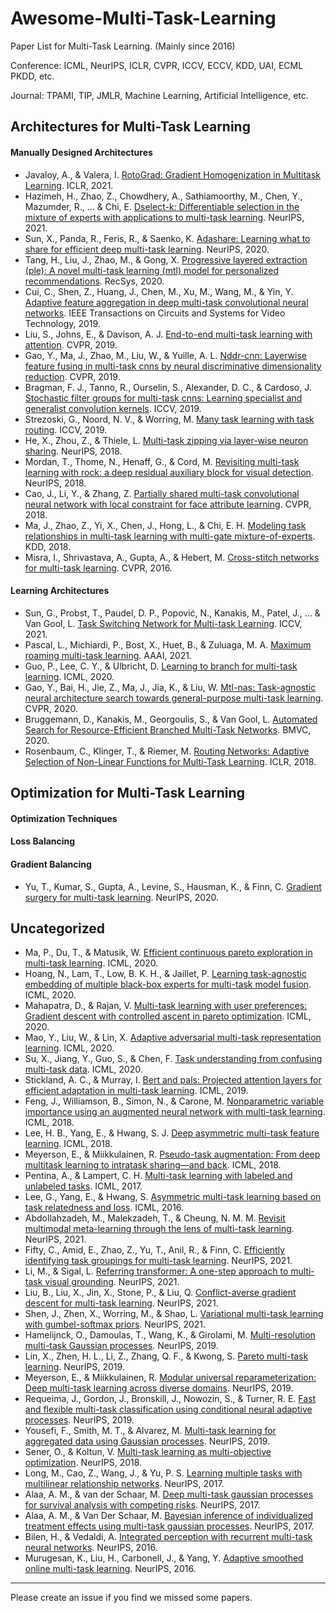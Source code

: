 # Awesome-Multi-Task-Learning
Paper List for Multi-Task Learning. (Mainly since 2016)

Conference: ICML, NeurIPS, ICLR, CVPR, ICCV, ECCV, KDD, UAI, ECML PKDD, etc.

Journal: TPAMI, TIP, JMLR, Machine Learning, Artificial Intelligence, etc.

## Architectures for Multi-Task Learning

#### Manually Designed Architectures

- Javaloy, A., & Valera, I. [RotoGrad: Gradient Homogenization in Multitask Learning](https://openreview.net/forum?id=T8wHz4rnuGL "RotoGrad"). ICLR, 2021.
- Hazimeh, H., Zhao, Z., Chowdhery, A., Sathiamoorthy, M., Chen, Y., Mazumder, R., ... & Chi, E. [Dselect-k: Differentiable selection in the mixture of experts with applications to multi-task learning](https://proceedings.neurips.cc/paper/2021/hash/f5ac21cd0ef1b88e9848571aeb53551a-Abstract.html "DSelect-k"). NeurIPS, 2021.
- Sun, X., Panda, R., Feris, R., & Saenko, K. [Adashare: Learning what to share for efficient deep multi-task learning](https://proceedings.neurips.cc/paper/2020/hash/634841a6831464b64c072c8510c7f35c-Abstract.html "AdaShare"). NeurIPS, 2020.
- Tang, H., Liu, J., Zhao, M., & Gong, X. [Progressive layered extraction (ple): A novel multi-task learning (mtl) model for personalized recommendations](https://dl.acm.org/doi/abs/10.1145/3383313.3412236?casa_token=6f07DDkXg64AAAAA:D5Yqu4LDFiTrxgOxrFqxa9GyD23wd0aOkUy8ceRo_W-yAYs1qF5jw3iyhOxA7V9YTqFoxBB_j41l "PLE"). RecSys, 2020.
- Cui, C., Shen, Z., Huang, J., Chen, M., Xu, M., Wang, M., & Yin, Y. [Adaptive feature aggregation in deep multi-task convolutional neural networks](https://ieeexplore.ieee.org/abstract/document/944988 "AFANet"). IEEE Transactions on Circuits and Systems for Video Technology, 2019.
- Liu, S., Johns, E., & Davison, A. J. [End-to-end multi-task learning with attention](https://openaccess.thecvf.com/content_CVPR_2019/html/Liu_End-To-End_Multi-Task_Learning_With_Attention_CVPR_2019_paper.html "MTAN"). CVPR, 2019.
- Gao, Y., Ma, J., Zhao, M., Liu, W., & Yuille, A. L. [Nddr-cnn: Layerwise feature fusing in multi-task cnns by neural discriminative dimensionality reduction](https://openaccess.thecvf.com/content_CVPR_2019/html/Gao_NDDR-CNN_Layerwise_Feature_Fusing_in_Multi-Task_CNNs_by_Neural_Discriminative_CVPR_2019_paper.html "NDDR-CNN"). CVPR, 2019.
- Bragman, F. J., Tanno, R., Ourselin, S., Alexander, D. C., & Cardoso, J. [Stochastic filter groups for multi-task cnns: Learning specialist and generalist convolution kernels](https://openaccess.thecvf.com/content_ICCV_2019/html/Bragman_Stochastic_Filter_Groups_for_Multi-Task_CNNs_Learning_Specialist_and_Generalist_ICCV_2019_paper.html "SFG"). ICCV, 2019.
- Strezoski, G., Noord, N. V., & Worring, M. [Many task learning with task routing](https://openaccess.thecvf.com/content_ICCV_2019/html/Strezoski_Many_Task_Learning_With_Task_Routing_ICCV_2019_paper.html "MaTL"). ICCV, 2019.
- He, X., Zhou, Z., & Thiele, L. [Multi-task zipping via layer-wise neuron sharing](https://proceedings.neurips.cc/paper/2018/hash/ad8e88c0f76fa4fc8e5474384142a00a-Abstract.html "MTZ"). NeurIPS, 2018.
- Mordan, T., Thome, N., Henaff, G., & Cord, M. [Revisiting multi-task learning with rock: a deep residual auxiliary block for visual detection](https://proceedings.neurips.cc/paper/2018/hash/7f5d04d189dfb634e6a85bb9d9adf21e-Abstract.html "ROCK"). NeurIPS, 2018.
- Cao, J., Li, Y., & Zhang, Z. [Partially shared multi-task convolutional neural network with local constraint for face attribute learning](https://openaccess.thecvf.com/content_cvpr_2018/html/Cao_Partially_Shared_Multi-Task_CVPR_2018_paper.html "PS-MCNN"). CVPR, 2018.
- Ma, J., Zhao, Z., Yi, X., Chen, J., Hong, L., & Chi, E. H. [Modeling task relationships in multi-task learning with multi-gate mixture-of-experts](https://dl.acm.org/doi/abs/10.1145/3219819.3220007 "MMoE)"). KDD, 2018.
- Misra, I., Shrivastava, A., Gupta, A., & Hebert, M. [Cross-stitch networks for multi-task learning](https://openaccess.thecvf.com/content_cvpr_2016/html/Misra_Cross-Stitch_Networks_for_CVPR_2016_paper.html "Cross-stitch"). CVPR, 2016.

#### Learning Architectures

- Sun, G., Probst, T., Paudel, D. P., Popović, N., Kanakis, M., Patel, J., ... & Van Gool, L. [Task Switching Network for Multi-task Learning](https://openaccess.thecvf.com/content/ICCV2021/html/Sun_Task_Switching_Network_for_Multi-Task_Learning_ICCV_2021_paper.html "TSNs"). ICCV, 2021.
- Pascal, L., Michiardi, P., Bost, X., Huet, B., & Zuluaga, M. A. [Maximum roaming multi-task learning](https://ojs.aaai.org/index.php/AAAI/article/view/17125 "MR"). AAAI, 2021.
- Guo, P., Lee, C. Y., & Ulbricht, D. [Learning to branch for multi-task learning](https://proceedings.mlr.press/v119/guo20e.html "LearnToBranch"). ICML, 2020.
- Gao, Y., Bai, H., Jie, Z., Ma, J., Jia, K., & Liu, W. [Mtl-nas: Task-agnostic neural architecture search towards general-purpose multi-task learning](https://openaccess.thecvf.com/content_CVPR_2020/html/Gao_MTL-NAS_Task-Agnostic_Neural_Architecture_Search_Towards_General-Purpose_Multi-Task_Learning_CVPR_2020_paper.html "MTL-NAS"). CVPR, 2020.
- Bruggemann, D., Kanakis, M., Georgoulis, S., & Van Gool, L. [Automated Search for Resource-Efficient Branched Multi-Task Networks](https://www.bmvc2020-conference.com/assets/papers/0359.pdf "BMTAS"). BMVC, 2020.
- Rosenbaum, C., Klinger, T., & Riemer, M. [Routing Networks: Adaptive Selection of Non-Linear Functions for Multi-Task Learning](https://openreview.net/forum?id=ry8dvM-R- "Routing Networks"). ICLR, 2018.

## Optimization for Multi-Task Learning

#### Optimization Techniques

#### Loss Balancing

#### Gradient Balancing

- Yu, T., Kumar, S., Gupta, A., Levine, S., Hausman, K., & Finn, C. [Gradient surgery for multi-task learning](https://proceedings.neurips.cc/paper/2020/hash/3fe78a8acf5fda99de95303940a2420c-Abstract.html "PCGrad"). NeurIPS, 2020.

## Uncategorized

- Ma, P., Du, T., & Matusik, W. [Efficient continuous pareto exploration in multi-task learning](https://proceedings.mlr.press/v119/ma20a.html "ParetoMTL"). ICML, 2020.
- Hoang, N., Lam, T., Low, B. K. H., & Jaillet, P. [Learning task-agnostic embedding of multiple black-box experts for multi-task model fusion](http://proceedings.mlr.press/v119/hoang20b.html).  ICML, 2020.
- Mahapatra, D., & Rajan, V. [Multi-task learning with user preferences: Gradient descent with controlled ascent in pareto optimization](http://proceedings.mlr.press/v119/mahapatra20a.html "EPO"). ICML, 2020.
- Mao, Y., Liu, W., & Lin, X. [Adaptive adversarial multi-task representation learning](https://proceedings.mlr.press/v119/mao20a.html "AMTRL"). ICML, 2020.
- Su, X., Jiang, Y., Guo, S., & Chen, F. [Task understanding from confusing multi-task data](http://proceedings.mlr.press/v119/su20b.html "CSL"). ICML, 2020.
- Stickland, A. C., & Murray, I. [Bert and pals: Projected attention layers for efficient adaptation in multi-task learning](https://proceedings.mlr.press/v97/stickland19a.html "PALs"). ICML, 2019.
- Feng, J., Williamson, B., Simon, N., & Carone, M. [Nonparametric variable importance using an augmented neural network with multi-task learning](https://proceedings.mlr.press/v80/feng18a.html). ICML, 2018.
- Lee, H. B., Yang, E., & Hwang, S. J. [Deep asymmetric multi-task feature learning](http://proceedings.mlr.press/v80/lee18d.html "Deep-AMTFL"). ICML, 2018.
- Meyerson, E., & Miikkulainen, R. [Pseudo-task augmentation: From deep multitask learning to intratask sharing—and back](https://proceedings.mlr.press/v80/meyerson18a.html "PTA"). ICML, 2018.
- Pentina, A., & Lampert, C. H. [Multi-task learning with labeled and unlabeled tasks](https://proceedings.mlr.press/v70/pentina17a.html). ICML, 2017.
- Lee, G., Yang, E., & Hwang, S. [Asymmetric multi-task learning based on task relatedness and loss](https://proceedings.mlr.press/v48/leeb16.html "AMTL"). ICML, 2016.
- Abdollahzadeh, M., Malekzadeh, T., & Cheung, N. M. M. [Revisit multimodal meta-learning through the lens of multi-task learning](https://proceedings.neurips.cc/paper/2021/hash/7b3403f79b478699224bb449509694cf-Abstract.html "KML"). NeurIPS, 2021.
- Fifty, C., Amid, E., Zhao, Z., Yu, T., Anil, R., & Finn, C. [Efficiently identifying task groupings for multi-task learning](https://proceedings.neurips.cc/paper/2021/hash/e77910ebb93b511588557806310f78f1-Abstract.html). NeurIPS, 2021.
- Li, M., & Sigal, L. [Referring transformer: A one-step approach to multi-task visual grounding](https://proceedings.neurips.cc/paper/2021/hash/a376802c0811f1b9088828288eb0d3f0-Abstract.html). NeurIPS, 2021.
- Liu, B., Liu, X., Jin, X., Stone, P., & Liu, Q. [Conflict-averse gradient descent for multi-task learning](https://proceedings.neurips.cc/paper/2021/hash/9d27fdf2477ffbff837d73ef7ae23db9-Abstract.html "CAGrad"). NeurIPS, 2021.
- Shen, J., Zhen, X., Worring, M., & Shao, L. [Variational multi-task learning with gumbel-softmax priors](https://proceedings.neurips.cc/paper/2021/hash/afd4836712c5e77550897e25711e1d96-Abstract.html "VMTL"). NeurIPS, 2021.
- Hamelijnck, O., Damoulas, T., Wang, K., & Girolami, M. [Multi-resolution multi-task Gaussian processes](https://proceedings.neurips.cc/paper/2019/hash/0118a063b4aae95277f0bc1752c75abf-Abstract.html "MRGP"). NeurIPS, 2019.
- Lin, X., Zhen, H. L., Li, Z., Zhang, Q. F., & Kwong, S. [Pareto multi-task learning](https://proceedings.neurips.cc/paper/2019/hash/685bfde03eb646c27ed565881917c71c-Abstract.html "Pareto MTL"). NeurIPS, 2019.
- Meyerson, E., & Miikkulainen, R. [Modular universal reparameterization: Deep multi-task learning across diverse domains](https://proceedings.neurips.cc/paper/2019/hash/8526e0962a844e4a2f158d831d5fddf7-Abstract.html "MUiR"). NeurIPS, 2019.
- Requeima, J., Gordon, J., Bronskill, J., Nowozin, S., & Turner, R. E. [Fast and flexible multi-task classification using conditional neural adaptive processes](https://proceedings.neurips.cc/paper/2019/hash/1138d90ef0a0848a542e57d1595f58ea-Abstract.html "CNAPs"). NeurIPS, 2019.
- Yousefi, F., Smith, M. T., & Alvarez, M. [Multi-task learning for aggregated data using Gaussian processes](https://proceedings.neurips.cc/paper/2019/hash/64517d8435994992e682b3e4aa0a0661-Abstract.html). NeurIPS, 2019.
- Sener, O., & Koltun, V. [Multi-task learning as multi-objective optimization](https://proceedings.neurips.cc/paper/2018/hash/432aca3a1e345e339f35a30c8f65edce-Abstract.html). NeurIPS, 2018.
- Long, M., Cao, Z., Wang, J., & Yu, P. S. [Learning multiple tasks with multilinear relationship networks](https://proceedings.neurips.cc/paper/2017/hash/03e0704b5690a2dee1861dc3ad3316c9-Abstract.html "MRN"). NeurIPS, 2017.
- Alaa, A. M., & van der Schaar, M. [Deep multi-task gaussian processes for survival analysis with competing risks](https://proceedings.neurips.cc/paper/2017/hash/861dc9bd7f4e7dd3cccd534d0ae2a2e9-Abstract.html). NeurIPS, 2017.
- Alaa, A. M., & Van Der Schaar, M. [Bayesian inference of individualized treatment effects using multi-task gaussian processes](https://proceedings.neurips.cc/paper/2017/hash/6a508a60aa3bf9510ea6acb021c94b48-Abstract.html). NeurIPS, 2017.
- Bilen, H., & Vedaldi, A. [Integrated perception with recurrent multi-task neural networks](https://proceedings.neurips.cc/paper/2016/hash/06409663226af2f3114485aa4e0a23b4-Abstract.html). NeurIPS, 2016.
- Murugesan, K., Liu, H., Carbonell, J., & Yang, Y. [Adaptive smoothed online multi-task learning](https://proceedings.neurips.cc/paper/2016/hash/a869ccbcbd9568808b8497e28275c7c8-Abstract.html). NeurIPS, 2016.

------

Please create an issue if you find we missed some papers.

